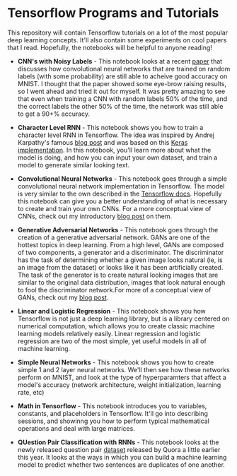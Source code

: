 # Tensorflow Programs and Tutorials

This repository will contain Tensorflow tutorials on a lot of the most popular deep learning concepts. It'll also contain some experiments on cool papers that I read. Hopefully, the notebooks will be helpful to anyone reading!

* **CNN's with Noisy Labels** - This notebook looks at a recent [paper](https://arxiv.org/pdf/1703.08774.pdf) that discusses how convolutional neural networks that are trained on random labels (with some probability) are still able to acheive good accuracy on MNIST. I thought that the paper showed some eye-brow raising results, so I went ahead and tried it out for myself. It was pretty amazing to see that even when training a CNN with random labels 50% of the time, and the correct labels the other 50% of the time, the network was still able to get a 90+% accuracy. 

* **Character Level RNN** - This notebook shows you how to train a character level RNN in Tensorflow. The idea was inspired by Andrej Karpathy's famous [blog post](http://karpathy.github.io/2015/05/21/rnn-effectiveness/) and was based on this [Keras implementation](http://machinelearningmastery.com/text-generation-lstm-recurrent-neural-networks-python-keras/). In this notebook, you'll learn more about what the model is doing, and how you can input your own dataset, and train a model to generate similar looking text. 

* **Convolutional Neural Networks** - This notebook goes through a simple convolutional neural network implementation in Tensorflow. The model is very similar to the own described in the [Tensorflow docs](https://www.tensorflow.org/tutorials/deep_cnn). Hopefully this notebook can give you a better understanding of what is necessary to create and train your own CNNs. For a more conceptual view of CNNs, check out my introductory [blog post](https://adeshpande3.github.io/adeshpande3.github.io/A-Beginner's-Guide-To-Understanding-Convolutional-Neural-Networks/) on them. 

* **Generative Adversarial Networks** - This notebook goes through the creation of a generative adversarial network. GANs are one of the hottest topics in deep learning. From a high level, GANs are composed of two components, a generator and a discriminator. The discriminator has the task of determining whether a given image looks natural (ie, is an image from the dataset) or looks like it has been artificially created. The task of the generator is to create natural looking images that are similar to the original data distribution, images that look natural enough to fool the discriminator network.For more of a conceptual view of GANs, check out my [blog post](https://adeshpande3.github.io/adeshpande3.github.io/Deep-Learning-Research-Review-Week-1-Generative-Adversarial-Nets).

* **Linear and Logistic Regression** - This notebook shows you how Tensorflow is not just a deep learning library, but is a library centered on numerical computation, which allows you to create classic machine learning models relatively easily. Linear regression and logistic regression are two of the most simple, yet useful models in all of machine learning. 

* **Simple Neural Networks** - This notebook shows you how to create simple 1 and 2 layer neural networks. We'll then see how these networks perform on MNIST, and look at the type of hyperparamters that affect a model's accuracy (network architecture, weight initialization, learning rate, etc)

* **Math in Tensorflow** - This notebook introduces you to variables, constants, and placeholders in Tensorflow. It'll go into describing sessions, and showinng you how to perform typical mathematical operations and deal with large matrices. 

* **QUestion Pair Classification with RNNs** - This notebook looks at the newly released question pair [dataset](https://data.quora.com/First-Quora-Dataset-Release-Question-Pairs) released by Quora a little earlier this year. It looks at the ways in which you can build a machine learning model to predict whether two sentences are duplicates of one another. 
